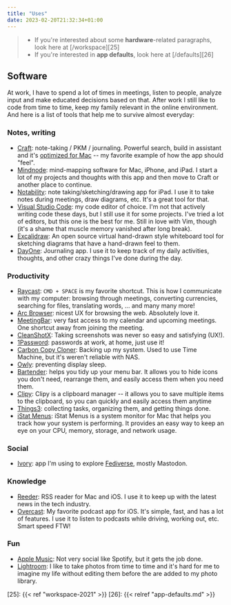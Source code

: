 ```yaml
---
title: "Uses"
date: 2023-02-20T21:32:34+01:00
---
```


> * If you're interested about some **hardware**-related paragraphs, look here at [/workspace][25]
> * If you're interested in **app defaults**, look here at [/defaults][26]

## Software

At work, I have to spend a lot of times in meetings, listen to people, analyze input and make educated decisions based on that. After work I still like to code from time to time, keep my family relevant in the online environment. And here is a list of tools that help me to survive almost everyday:

### Notes, writing

* [Craft][1]: note-taking / PKM / journaling. Powerful search, build in assistant and it's [optimized for Mac][2] -- my favorite example of how the app should "feel".
* [Mindnode][3]: mind-mapping software for Mac, iPhone, and iPad. I start a lot of my projects and thoughts with this app and then move to Craft or another place to continue.
* [Notability][4]: note taking/sketching/drawing app for iPad. I use it to take notes during meetings, draw diagrams, etc. It's a great tool for that.
* [Visual Studio Code][5]: my code editor of choice. I'm not that actively writing code these days, but I still use it for some projects. I've tried a lot of editors, but this one is the best for me. Still in love with Vim, though (it's a shame that muscle memory vanished after long break).
* [Excalidraw][6]: An open source virtual hand-drawn style whiteboard tool for sketching diagrams that have a hand-drawn feel to them.
* [DayOne][7]: Journaling app. I use it to keep track of my daily activities, thoughts, and other crazy things I've done during the day.

### Productivity

* [Raycast][8]: `CMD + SPACE` is my favorite shortcut. This is how I communicate with my computer: browsing through meetings, converting currencies, searching for files, translating words, ... and many many more!
* [Arc Browser][9]: nicest UX for browsing the web. Absolutely love it.
* [MeetingBar][10]: very fast access to my calendar and upcoming meetings. One shortcut away from joining the meeting.
* [CleanShotX][11]: Taking screenshots was never so easy and satisfying (UX!).
* [1Password][12]: passwords at work, at home, just use it!
* [Carbon Copy Cloner][13]: Backing up my system. Used to use Time Machine, but it's weren't reliable with NAS.
* [Owly][14]: preventing display sleep.
* [Bartender][15]: helps you tidy up your menu bar. It allows you to hide icons you don't need, rearrange them, and easily access them when you need them.
* [Clipy][16]: Clipy is a clipboard manager -- it allows you to save multiple items to the clipboard, so you can quickly and easily access them anytime
* [Things3][17]: collecting tasks, organizing them, and getting things done.
* [iStat Menus][18]: iStat Menus is a system monitor for Mac that helps you track how your system is performing. It provides an easy way to keep an eye on your CPU, memory, storage, and network usage.

### Social

* [Ivory][19]: app I'm using to explore [Fediverse][20], mostly Mastodon.

### Knowledge

* [Reeder][21]: RSS reader for Mac and iOS. I use it to keep up with the latest news in the tech industry.
* [Overcast][22]: My favorite podcast app for iOS. It's simple, fast, and has a lot of features. I use it to listen to podcasts while driving, working out, etc. Smart speed FTW!

### Fun

* [Apple Music][23]: Not very social like Spotify, but it gets the job done.
* [Lightroom][24]: I like to take photos from time to time and it's hard for me to imagine my life without editing them before the are added to my photo library.

[1]: https://craft.io/
[2]: https://www.craft.do/maccatalyst-guide
[3]: https://mindnode.com/
[4]: https://notability.com/
[5]: https://code.visualstudio.com/
[6]: https://excalidraw.com/
[7]: https://dayoneapp.com/
[8]: https://raycast.com/
[9]: https://thebrowser.company/
[10]: https://github.com/leits/MeetingBar
[11]: https://cleanshot.com/
[12]: https://1password.com/
[13]: https://bombich.com/
[14]: https://apps.apple.com/us/app/owly-prevent-display-sleep/id882812218?mt=12
[15]: https://www.macbartender.com/
[16]: https://github.com/Clipy/Clipy
[17]: https://culturedcode.com/things/
[18]: https://bjango.com/mac/istatmenus/
[19]: https://tapbots.com/ivory/
[20]: https://en.wikipedia.org/wiki/Fediverse
[21]: https://reederapp.com/
[22]: https://overcast.fm
[23]: https://www.apple.com/music/
[24]: https://www.adobe.com/products/photoshop-lightroom.html
[25]: {{< ref "workspace-2021" >}}
[26]: {{< relref "app-defaults.md" >}}
